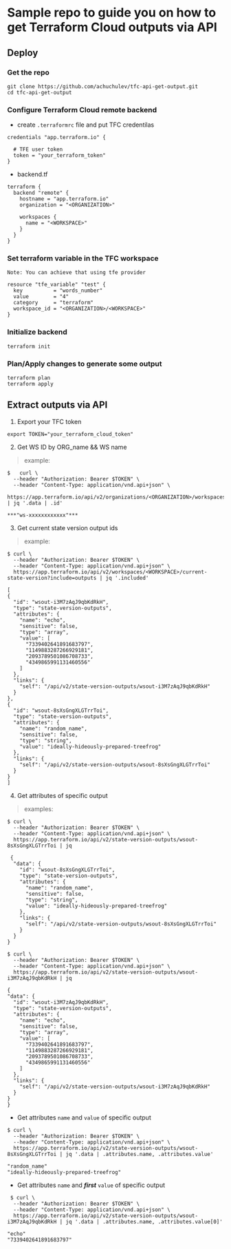 # Sample repo to guide you on how to get Terraform Cloud outputs via API

## Deploy

### Get the repo

```
git clone https://github.com/achuchulev/tfc-api-get-output.git
cd tfc-api-get-output
```

### Configure Terraform Cloud remote backend

- create `.terraformrc` file and put TFC credentilas

```
credentials "app.terraform.io" {
  
  # TFE user token
  token = "your_terraform_token"
}
```

- backend.tf

```
terraform {
  backend "remote" {
    hostname = "app.terraform.io"
    organization = "<ORGANIZATION>"

    workspaces {
      name = "<WORKSPACE>"
    }
  }
}
```

### Set terraform variable in the TFC workspace

```
Note: You can achieve that using tfe provider

resource "tfe_variable" "test" {
  key          = "words_number"
  value        = "4"
  category     = "terraform"
  workspace_id = "<ORGANIZATION>/<WORKSPACE>"
}
```

### Initialize backend

```
terraform init
```

### Plan/Apply changes to generate some output

```
terraform plan
terraform apply
```

## Extract outputs via API

1. Export your TFC token

```
export TOKEN="your_terraform_cloud_token"
```

2.	Get WS ID by ORG_name && WS name

> example:

```
$	curl \
  --header "Authorization: Bearer $TOKEN" \
  --header "Content-Type: application/vnd.api+json" \
  https://app.terraform.io/api/v2/organizations/<ORGANIZATION>/workspaces/<WORKSPACE> | jq '.data | .id'
```

```
***"ws-xxxxxxxxxxxx"***
```
	
3. Get current state version output ids

  > example:
  
  ```
  $ curl \
    --header "Authorization: Bearer $TOKEN" \
    --header "Content-Type: application/vnd.api+json" \
    https://app.terraform.io/api/v2/workspaces/<WORKSPACE>/current-state-version?include=outputs | jq '.included'
  ```
  
  ```
[
  {
    "id": "wsout-i3M7zAqJ9qbKdRkH",
    "type": "state-version-outputs",
    "attributes": {
      "name": "echo",
      "sensitive": false,
      "type": "array",
      "value": [
        "7339402641891683797",
        "1149883287266929181",
        "2093789501086708733",
        "4349865991131460556"
      ]
    },
    "links": {
      "self": "/api/v2/state-version-outputs/wsout-i3M7zAqJ9qbKdRkH"
    }
  },
  {
    "id": "wsout-8sXsGngXLGTrrToi",
    "type": "state-version-outputs",
    "attributes": {
      "name": "random_name",
      "sensitive": false,
      "type": "string",
      "value": "ideally-hideously-prepared-treefrog"
    },
    "links": {
      "self": "/api/v2/state-version-outputs/wsout-8sXsGngXLGTrrToi"
    }
  }
]
  ```
  
4. Get attributes of specific output
   
  > examples:
  
  ```
  $ curl \
    --header "Authorization: Bearer $TOKEN" \
    --header "Content-Type: application/vnd.api+json" \
    https://app.terraform.io/api/v2/state-version-outputs/wsout-8sXsGngXLGTrrToi | jq
  ```
  
  ```
   {
    "data": {
      "id": "wsout-8sXsGngXLGTrrToi",
      "type": "state-version-outputs",
      "attributes": {
        "name": "random_name",
        "sensitive": false,
        "type": "string",
        "value": "ideally-hideously-prepared-treefrog"
      },
      "links": {
        "self": "/api/v2/state-version-outputs/wsout-8sXsGngXLGTrrToi"
      }
    }
  }
  ```
  
  ```
  $ curl \
    --header "Authorization: Bearer $TOKEN" \
    --header "Content-Type: application/vnd.api+json" \
    https://app.terraform.io/api/v2/state-version-outputs/wsout-i3M7zAqJ9qbKdRkH | jq
  ```
  
  ```
{
  "data": {
    "id": "wsout-i3M7zAqJ9qbKdRkH",
    "type": "state-version-outputs",
    "attributes": {
      "name": "echo",
      "sensitive": false,
      "type": "array",
      "value": [
        "7339402641891683797",
        "1149883287266929181",
        "2093789501086708733",
        "4349865991131460556"
      ]
    },
    "links": {
      "self": "/api/v2/state-version-outputs/wsout-i3M7zAqJ9qbKdRkH"
    }
  }
}
  ```
  
  - Get attributes `name` and `value` of specific output
  
  ```
  $ curl \
    --header "Authorization: Bearer $TOKEN" \
    --header "Content-Type: application/vnd.api+json" \
    https://app.terraform.io/api/v2/state-version-outputs/wsout-8sXsGngXLGTrrToi | jq '.data | .attributes.name, .attributes.value'
  ```
  
  ```
  "random_name"
  "ideally-hideously-prepared-treefrog"
  ```
  
  - Get attributes `name` and ***first*** `value` of specific output
  
  ```
   $ curl \
    --header "Authorization: Bearer $TOKEN" \
    --header "Content-Type: application/vnd.api+json" \ 
    https://app.terraform.io/api/v2/state-version-outputs/wsout-i3M7zAqJ9qbKdRkH | jq '.data | .attributes.name, .attributes.value[0]'
  ```
  
  ```
  "echo"
  "7339402641891683797"
  ```
  
